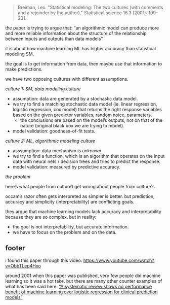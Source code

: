 > Breiman, Leo. "Statistical modeling: The two cultures (with comments and a rejoinder by the author)." Statistical science 16.3 (2001): 199-231.

the paper is trying to argue that: “an algorithmic model can produce more and more reliable information about the structure of the relationship between inputs and outputs than data models”.

it is about how machine learning ML has higher accuracy than statistical modeling SM.

the goal is to get information from data, then maybe use that information to make predictions.

we have two opposing cultures with different assumptions.

_culture 1: SM, data modeling culture_

- assumption: data are generated by a stochastic data model.
- we try to find a matching stochastic data model (ie. linear regression, logistic regression, cox model) that returns the right response variables based on the given predictor variables, random noice, parameters.
  - the conclusions are based on the model’s outputs, not on that of the nature (original black box we are trying to model).
- model validation: goodness-of-fit tests.

_culture 2: ML, algorithmic modeling culture_

- asssumption: data mechanism is unknown.
- we try to find a function, which is an algorithm that operates on the input data with neural nets / decision trees and tries to predict the response.
- model validation: measured by predictive accuracy.

_the problem_

here’s what people from culture1 get wrong about people from culture2.

occam’s razor often gets interpreted as simpler is better. but prediction, accuracy and simplicity (interpretability) are conflicting goals. 

they argue that machine learning models lack accuracy and interpretability because they are so complex. but in reality:

- the goal is not interpretability, but accurate information.
- we have to focus on the problem and on the data.

## footer

i found this paper through this video: https://www.youtube.com/watch?v=ObbTLep4Hxo

around 2001 when this paper was published, very few people did machine learning so it was a hot take. but there are many other counter examples of what has been said here: [“A systematic review shows no performance benefit of machine learning over logistic regression for clinical prediction models”](https://pubmed.ncbi.nlm.nih.gov/30763612/)
